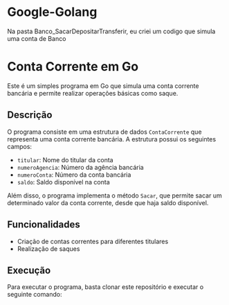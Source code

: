 # Google-Golang


Na pasta Banco_SacarDepositarTransferir, eu criei um codigo que simula uma conta de Banco

# Conta Corrente em Go

Este é um simples programa em Go que simula uma conta corrente bancária e permite realizar operações básicas como saque.

## Descrição

O programa consiste em uma estrutura de dados `ContaCorrente` que representa uma conta corrente bancária. A estrutura possui os seguintes campos:

- `titular`: Nome do titular da conta
- `numeroAgencia`: Número da agência bancária
- `numeroConta`: Número da conta bancária
- `saldo`: Saldo disponível na conta

Além disso, o programa implementa o método `Sacar`, que permite sacar um determinado valor da conta corrente, desde que haja saldo disponível.

## Funcionalidades

- Criação de contas correntes para diferentes titulares
- Realização de saques

## Execução

Para executar o programa, basta clonar este repositório e executar o seguinte comando:

